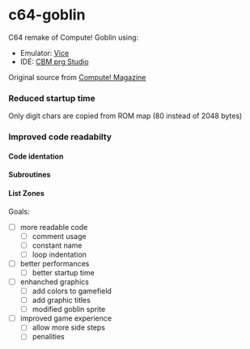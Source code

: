 c64-goblin
==========

C64 remake of Compute! Goblin using:

* Emulator: [Vice](http://vice-emu.sourceforge.net/)
* IDE: [CBM prg Studio](http://www.ajordison.co.uk/)

Original source from [Compute! Magazine](http://www.atarimagazines.com/compute/issue38/023_1_GOBLIN.php)

### Reduced startup time
Only digit chars are copied from ROM map (80 instead of 2048 bytes)

### Improved code readabilty
#### Code identation
#### Subroutines
#### List Zones

Goals:
- [ ] more readable code
  - [ ] comment usage
  - [ ] constant name
  - [ ] loop indentation
- [ ] better performances
  - [ ] better startup time
- [ ] enhanched graphics
  - [ ] add colors to gamefield
  - [ ] add graphic titles
  - [ ] modified goblin sprite
- [ ] improved game experience
  - [ ] allow more side steps 
  - [ ] penalities
